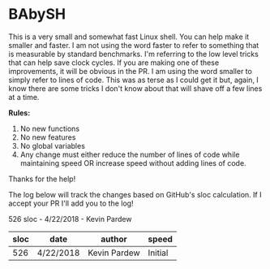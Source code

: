 # BAbySH
This is a very small and somewhat fast Linux shell. You can help make it smaller and faster. I am not using the word faster to refer to something that is measurable by standard benchmarks. I'm referring to the low level tricks that can help save clock cycles. If you are making one of these improvements, it will be obvious in the PR. I am using the word smaller to simply refer to lines of code. This was as terse as I could get it but, again, I know there are some tricks I don't know about that will shave off a few lines at a time.

**Rules:**
1) No new functions
2) No new features
3) No global variables
3) Any change must either reduce the number of lines of code while maintaining speed OR increase speed without adding lines of code.

Thanks for the help!


The log below will track the changes based on GitHub's sloc calculation. If I accept your PR I'll add you to the log!

526 sloc - 4/22/2018 - Kevin Pardew

sloc | date | author | speed
---- | ---- | ------ | -----
526 | 4/22/2018 | Kevin Pardew | Initial
